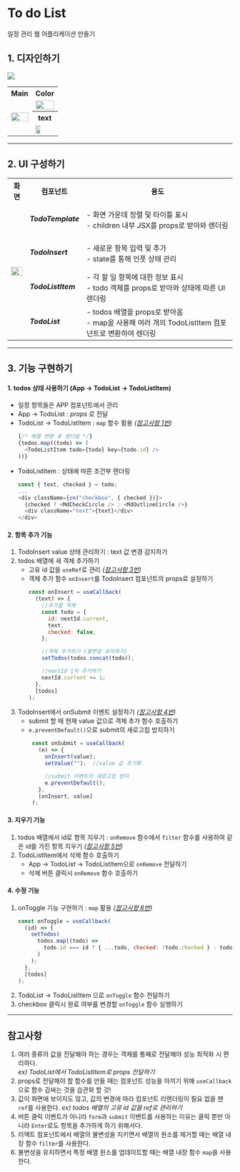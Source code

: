 # To do List
일정 관리 웹 어플리케이션 만들기



## 1. 디자인하기
<img src="https://img.shields.io/badge/adobexd-FF61F6?style=for-the-badge&logo=adobexd&logoColor=white">

<table>
 <tr>
  <th>Main</th>
  <th>Color</th>
 </tr>
 <tr>
  <td rowspan="3"><img width="100%" src="https://github.com/OhHyeonJu0415/React-handling-skills/assets/71424881/f1a38022-ce84-4370-acee-36f599bdc977"/></td>
  <td><img width="100%" src="https://github.com/OhHyeonJu0415/React-handling-skills/assets/71424881/525642a7-1b0b-4a09-9145-69be0cb89704"/></td>
 </tr>
 <tr>
  <th>text</th>
 </tr>
 <tr>
  <td><img width="50%" src="https://github.com/OhHyeonJu0415/React-handling-skills/assets/71424881/c5e43b95-227a-45b4-8701-59541f2ac7a3"/></td>
 </tr>
</table>



---

## 2. UI 구성하기

<table>
 <tr>
    <th>화면</th>
    <th>컴포넌트</th>
    <th>용도</th>
  </tr>
  <tr>
    <td rowspan="4"><img width="100%" src="https://github.com/OhHyeonJu0415/React-handling-skills/assets/71424881/93c4a636-d5a4-4cd6-b162-db382fb7d601"/></td>
    <td><h5>TodoTemplate<h5/></td>
    <td>- 화면 가운데 정렬 및 타이틀 표시<br>- children 내부 JSX를 props로 받아와 렌더링</td>
  </tr>
  <tr>
     <td><h5>TodoInsert<h5/></td>
     <td>- 새로운 항목 입력 및 추가<br>- state를 통해 인풋 상태 관리</td>
  </tr>
  <tr>
     <td><h5>TodoListItem<h5/></td>
     <td>- 각 할 일 항목에 대한 정보 표시<br>- todo 객체를 props로 받아와 상태에 따른 UI 렌더링</td>
  </tr>
  <tr>
     <td><h5>TodoList<h5/></td>
     <td>- todos 배열을 props로 받아옴<br>- map을 사용해 여러 개의 TodoListItem 컴포넌트로 변환하여 렌더링</td>
  </tr>
</table>

---

## 3. 기능 구현하기

#### 1. todos 상태 사용하기 (App -> TodoList -> TodoListItem)
   * 일정 항목들은 APP 컴포넌트에서 관리
   * App -> TodoList : _props_ 로 전달
   * TodoList -> TodoListItem : `map` 함수 활용 _([참고사항 1번](#참고사항))_
       ```javascript
     {/* 배열 변환 후 렌더링 */}
       {todos.map((todo) => (
         <TodoListItem todo={todo} key={todo.id} />
       ))}
       ```
   * TodoListItem : 상태에 따른 조건부 렌더링
      ```javascript
      const { text, checked } = todo;
      ...
      <div className={cn("checkbox", { checked })}>
        {checked ? <MdCheckCircle /> : <MdOutlineCircle />}
        <div className="text">{text}</div>
      </div>
      ```


#### 2. 항목 추가 기능
   1. TodoInsert value 상태 관리하기 : text 값 변경 감지하기
   2. todos 배열에 새 객체 추가하기
      * 고유 id 값을 `useRef`로 관리 _([참고사항 3번](#참고사항))_
      * 객체 추가 함수 `onInsert`를 TodoInsert 컴포넌트의 props로 설정하기
         ```javascript
         const onInsert = useCallback(
           (text) => {
             //추가할 객체
             const todo = {
               id: nextId.current,
               text,
               checked: false,
             };
       
             //객체 추가하기 (불변성 유지하기)
             setTodos(todos.concat(todo));
       
             //nextId 1씩 추가하기
             nextId.current += 1;
           },
           [todos]
         );
         ```
   3. TodoInsert에서 onSubmit 이벤트 설정하기 _([참고사항 4번](#참고사항))_
      * submit 할 때 현재 value 값으로 객체 추가 함수 호출하기
      * `e.preventDefault()`으로 submit의 새로고침 방지하기
         ```javascript
          const onSubmit = useCallback(
            (e) => {
              onInsert(value);
              setValue("");  //value 값 초기화
        
              //submit 이벤트의 새로고침 방지
              e.preventDefault();
            },
            [onInsert, value]
          );
         ```


#### 3. 지우기 기능
   1. todos 배열에서 id로 항목 지우기 : `onRemove` 함수에서 `filter` 함수를 사용하여 같은 id를 가진 항목 지우기 _([참고사항 5번](#참고사항))_
   2. TodoListItem에서 삭제 함수 호출하기
      * App -> TodoList -> TodoListItem으로 `onRemove` 전달하기
      * 삭제 버튼 클릭시 `onRemove` 함수 호출하기


#### 4. 수정 기능
   1. onToggle 기능 구현하기 : `map` 활용 _([참고사항 6번](#참고사항))_
      ```javascript
      const onToggle = useCallback(
        (id) => {
          setTodos(
            todos.map((todo) =>
              todo.id === id ? { ...todo, checked: !todo.checked } : todo
            )
          );
        },
        [todos]
      );
      ```
   2. TodoList -> TodoListItem 으로 `onToggle` 함수 전달하기
   3. checkbox 클릭시 완료 여부를 변경할 `onToggle` 함수 실행하기

---

## 참고사항
1. 여러 종류의 값을 전달해야 하는 경우는 객체를 통째로 전달해야 성능 최적화 시 편리하다. <br>
   _ex) TodoList에서 TodoListItem로 props 전달하기_
2. props로 전달해야 할 함수를 만들 때는 컴포넌트 성능을 아끼기 위해 `useCallback`으로 함수 감싸는 것을 습관화 할 것!
3. 값이 화면에 보이지도 않고, 값의 변경에 따라 컴포넌트 리렌더링이 필요 없을 땐 `ref`를 사용한다.
   _ex) todos 배열의 고유 id 값을 ref로 관리하기_
4. 버튼 클릭 이벤트가 아니라 `form`과 `submit` 이벤트를 사용하는 이유는 클릭 뿐만 아니라 `Enter`로도 항목을 추가하게 하기 위해서다.
5. 리액트 컴포넌트에서 배열의 불변성을 지키면서 배열의 원소를 제거할 때는 배열 내장 함수 `filter`를 사용한다.
6. 불변성을 유지하면서 특정 배열 원소를 업데이트할 때는 배열 내장 함수 `map`을 사용한다.
